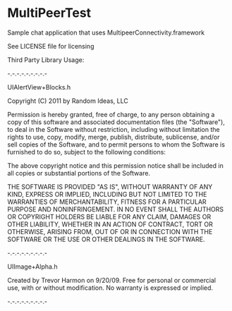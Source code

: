 MultiPeerTest
=============

Sample chat application that uses MultipeerConnectivity.framework

See LICENSE file for licensing





Third Party Library Usage:

-.-.-.-.-.-.-.-.-

UIAlertView+Blocks.h

Copyright (C) 2011 by Random Ideas, LLC

Permission is hereby granted, free of charge, to any person obtaining a copy
of this software and associated documentation files (the "Software"), to deal
in the Software without restriction, including without limitation the rights
to use, copy, modify, merge, publish, distribute, sublicense, and/or sell
copies of the Software, and to permit persons to whom the Software is
furnished to do so, subject to the following conditions:

The above copyright notice and this permission notice shall be included in
all copies or substantial portions of the Software.

THE SOFTWARE IS PROVIDED "AS IS", WITHOUT WARRANTY OF ANY KIND, EXPRESS OR
IMPLIED, INCLUDING BUT NOT LIMITED TO THE WARRANTIES OF MERCHANTABILITY,
FITNESS FOR A PARTICULAR PURPOSE AND NONINFRINGEMENT. IN NO EVENT SHALL THE
AUTHORS OR COPYRIGHT HOLDERS BE LIABLE FOR ANY CLAIM, DAMAGES OR OTHER
LIABILITY, WHETHER IN AN ACTION OF CONTRACT, TORT OR OTHERWISE, ARISING FROM,
OUT OF OR IN CONNECTION WITH THE SOFTWARE OR THE USE OR OTHER DEALINGS IN
THE SOFTWARE.

-.-.-.-.-.-.-.-.-

UIImage+Alpha.h

Created by Trevor Harmon on 9/20/09.
Free for personal or commercial use, with or without modification.
No warranty is expressed or implied.

-.-.-.-.-.-.-.-.-